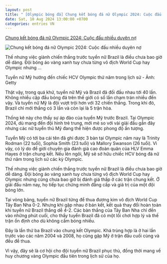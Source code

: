 ```yaml
---
layout: post
title: " [Olympic bóng đá] Chung kết bóng đá nữ Olympic 2024: Cuộc đấu nhiều duyên nợ"
date: Sat, 10 Aug 2024 13:00:00 +0700
categories: entries VN
---
```

[Chung kết bóng đá nữ Olympic 2024: Cuộc đấu nhiều duyên nợ](https://tuoitre.vn/chung-ket-bong-da-nu-olympic-2024-cuoc-dau-nhieu-duyen-no-20240810081340244.htm)

![Chung kết bóng đá nữ Olympic 2024: Cuộc đấu nhiều duyên nợ](https://cdn1.tuoitre.vn/zoom/600_315/471584752817336320/2024/8/10/tuyen-nu-my-ngay-9-8-read-only-1723251510423173266931-73-142-1041-1992-crop-1723252325214380964650.jpg)

Thế nhưng việc giành chiến thắng trước tuyển nữ Brazil là điều chưa bao giờ dễ dàng. Đội bóng áo vàng xanh tuy chưa từng vô địch World Cup hay Olympic nhưng ...

Tuyển nữ Mỹ hướng đến chiếc HCV Olympic thứ năm trong lịch sử - Ảnh: Getty

Thật vậy, trong quá khứ, tuyển nữ Mỹ và Brazil đã đối đầu nhau tới 40 lần. Không nhiều cặp đấu bóng đá trên thế giới có số lần chạm trán nhiều đến vậy. Và tuyển nữ Mỹ là đội vượt trội hơn với 32 chiến thắng. Trong khi đó, Brazil chỉ mới thắng có 3 lần và còn lại là 5 trận hòa.

Thống kê này cho thấy sự áp đảo của tuyển Mỹ trước Brazil. Tại Olympic 2024, dù mang đến đội hình trẻ trung, mới mẻ so với vài giải đấu gần đây nhưng các nữ tuyển thủ Mỹ đang thể hiện được phong độ ấn tượng.

Tuyển Mỹ có tới ba cái tên đã ghi được 3 bàn tại Olympic năm nay là Trinity Rodman (22 tuổi), Sophia Smith (23 tuổi) và Mallory Swanson (26 tuổi). Vì vậy, có lý do để giới chuyên gia đánh giá cao đoàn quân của HLV Emma Hayes ở trận chung kết. Nếu lên ngôi, Mỹ sẽ sở hữu chiếc HCV bóng đá nữ thứ năm trong lịch sử các kỳ Olympic.

Thế nhưng việc giành chiến thắng trước tuyển nữ Brazil là điều chưa bao giờ dễ dàng. Đội bóng áo vàng xanh tuy chưa từng vô địch World Cup hay Olympic nhưng cũng chưa bao giờ bị đánh giá thấp ở các trận chung kết. Ở giải đấu năm nay, họ tiếp tục chứng minh đẳng cấp và giá trị của một đội bóng lớn.

Tại vòng bảng, tuyển nữ Brazil từng để thua đương kim vô địch World Cup Tây Ban Nha 0-2. Nhưng khi gặp nhau ở bán kết, kết quả thay đổi hoàn toàn khi tuyển nữ Brazil thắng dễ 4-2. Các bàn thắng của Tây Ban Nha chỉ đến vào những phút cuối, cho thấy tuyển Brazil đã có một lối chơi hợp lý và thế trận ổn định cho dù không cầm bóng nhiều.

Đây là lần thứ ba Brazil vào chung kết Olympic. Khá trùng hợp là ở hai lần trước vào các năm 2004 và 2008, họ cũng gặp Mỹ ở trận đấu cuối cùng và đều để thua.

Vì vậy, đây sẽ là cơ hội cho đội tuyển nữ Brazil phục thù, đồng thời mang về huy chương vàng Olympic đầu tiên trong lịch sử của họ.

